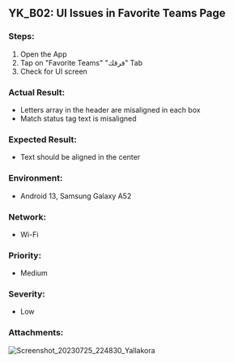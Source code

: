 ## YK_B02: UI Issues in Favorite Teams Page

### Steps:
1. Open the App
2. Tap on "Favorite Teams" "فرقك" Tab
3. Check for UI screen

### Actual Result:
- Letters array in the header are misaligned in each box
- Match status tag text is misaligned

### Expected Result:
- Text should be aligned in the center

### Environment:
- Android 13, Samsung Galaxy A52

### Network:
- Wi-Fi

### Priority: 
- Medium

### Severity:
- Low

### Attachments:
![Screenshot_20230725_224830_Yallakora](https://github.com/mohammedtaher95/QC_Technical_Task/assets/57681860/465433bc-e656-4ebc-91fe-681d03ed354c)
